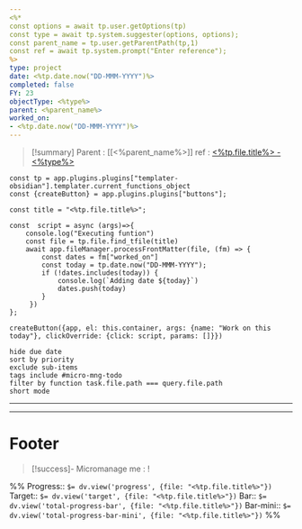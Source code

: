 ```yaml
---
<%*
const options = await tp.user.getOptions(tp)
const type = await tp.system.suggester(options, options);
const parent_name = tp.user.getParentPath(tp,1)
const ref = await tp.system.prompt("Enter reference");
%>
type: project
date: <%tp.date.now("DD-MMM-YYYY")%>
completed: false
FY: 23
objectType: <%type%>
parent: <%parent_name%>
worked_on:
- <%tp.date.now("DD-MMM-YYYY")%>
---
```


> [!summary] 
> Parent : [[<%parent_name%>]]
> ref : [<%tp.file.title%> - <%type%>](<%ref%>)


```dataviewjs
const tp = app.plugins.plugins["templater-obsidian"].templater.current_functions_object
const {createButton} = app.plugins.plugins["buttons"];

const title = "<%tp.file.title%>";

const  script = async (args)=>{
	console.log("Executing funtion")
    const file = tp.file.find_tfile(title) 
    await app.fileManager.processFrontMatter(file, (fm) => { 
        const dates = fm["worked_on"]
        const today = tp.date.now("DD-MMM-YYYY");
        if (!dates.includes(today)) {
            console.log(`Adding date ${today}`)
            dates.push(today)
        }
     })
};

createButton({app, el: this.container, args: {name: "Work on this today"}, clickOverride: {click: script, params: []}})
```

```tasks
hide due date
sort by priority
exclude sub-items
tags include #micro-mng-todo 
filter by function task.file.path === query.file.path
short mode
```
----










----
# Footer
> [!success]-  Micromanage me : !

%%
Progress:: `$= dv.view('progress', {file: "<%tp.file.title%>"})`
Target:: `$= dv.view('target', {file: "<%tp.file.title%>"})`
Bar:: `$= dv.view('total-progress-bar', {file: "<%tp.file.title%>"})`
Bar-mini:: `$= dv.view('total-progress-bar-mini', {file: "<%tp.file.title%>"})`
%%